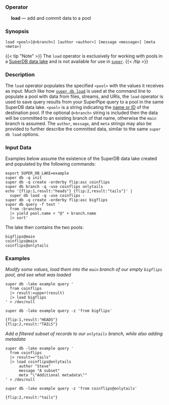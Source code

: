 ### Operator

&emsp; **load** &mdash; add and commit data to a pool

### Synopsis

```
load <pool>[@<branch>] [author <author>] [message <message>] [meta <meta>]
```

{{< tip "Note" >}}
The `load` operator is exclusively for working with pools in a
[SuperDB data lake](../../commands/super-db.md) and is not available for use in
[`super`](../../commands/super.md).
{{< /tip >}}

### Description

The `load` operator populates the specified `<pool>` with the values it
receives as input. Much like how [`super db load`](../../commands/super-db.md#load)
is used at the command line to populate a pool with data from files, streams,
and URIs, the `load` operator is used to save query results from your SuperPipe
query to a pool in the same SuperDB data lake. `<pool>` is a string indicating the
[name or ID](../../commands/super-db.md#data-pools) of the destination pool.
If the optional `@<branch>` string is included then the data will be committed
to an existing branch of that name, otherwise the `main` branch is assumed.
The `author`, `message`, and `meta` strings may also be provided to further
describe the committed data, similar to the same `super db load` options.

### Input Data

Examples below assume the existence of the SuperDB data lake created and populated
by the following commands:

```mdtest-command
export SUPER_DB_LAKE=example
super db -q init
super db -q create -orderby flip:asc coinflips
super db branch -q -use coinflips onlytails
echo '{flip:1,result:"heads"} {flip:2,result:"tails"}' |
  super db load -q -use coinflips -
super db -q create -orderby flip:asc bigflips
super db query -f text '
  from :branches
  |> yield pool.name + "@" + branch.name
  |> sort'
```

The lake then contains the two pools:

```mdtest-output
bigflips@main
coinflips@main
coinflips@onlytails
```

### Examples

_Modify some values, load them into the `main` branch of our empty `bigflips` pool, and see what was loaded_
```mdtest-command
super db -lake example query '
  from coinflips
  |> result:=upper(result)
  |> load bigflips
' > /dev/null

super db -lake example query -z 'from bigflips'
```

```mdtest-output
{flip:1,result:"HEADS"}
{flip:2,result:"TAILS"}
```

_Add a filtered subset of records to our `onlytails` branch, while also adding metadata_
```mdtest-command
super db -lake example query '
  from coinflips
  |> result=="tails"
  |> load coinflips@onlytails
      author "Steve"
      message "A subset"
      meta "\"Additional metadata\""
' > /dev/null

super db -lake example query -z 'from coinflips@onlytails'
```

```mdtest-output
{flip:2,result:"tails"}
```
